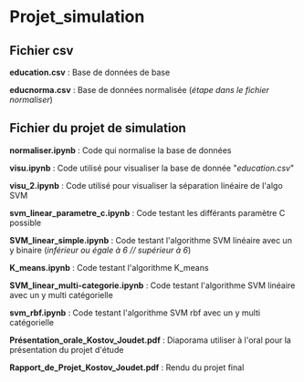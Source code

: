 # Projet_simulation

## Fichier csv

**education.csv** : Base de données de base

**educnorma.csv** : Base de données normalisée (*étape dans le fichier normaliser*)

## Fichier du projet de simulation

**normaliser.ipynb** : 
Code qui normalise la base de données

**visu.ipynb** :
Code utilisé pour visualiser la base de donnée "*education.csv*"

**visu_2.ipynb** :
Code utilisé pour visualiser la séparation linéaire de l'algo SVM

**svm_linear_parametre_c.ipynb** :
Code testant les différants paramètre C possible

**SVM_linear_simple.ipynb** :
Code testant l'algorithme SVM linéaire avec un y binaire (*inférieur ou égale à 6 // supérieur à 6*)

**K_means.ipynb** :
Code testant l'algorithme K_means 

**SVM_linear_multi-categorie.ipynb** :
Code testant l'algorithme SVM linéaire avec un y multi catégorielle 

**svm_rbf.ipynb** :
Code testant l'algorithme SVM rbf avec un y multi catégorielle 

**Présentation_orale_Kostov_Joudet.pdf** :
Diaporama utiliser à l'oral pour la présentation du projet d'étude

**Rapport_de_Projet_Kostov_Joudet.pdf** :
Rendu du projet final
